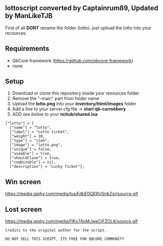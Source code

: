 ## lottoscript converted by Captainrum89, Updated by ManLikeTJB

First of all **DONT** rename the folder (lotto).
just upload the lotto into your recources.

## Requirements
- QbCore framework (https://github.com/qbcore-framework)
- none

## Setup
1. Download or clone this repository inside your resources folder
2. Remove the "-main" part from folder name
3. Upload the **lotto.png** into your **inventory/html/images** folder
4. Add a line to your server.cfg file -> **start qb-carrobbery**
5. ADD *see below* to your **nchub/shared.lua**

```
["lotto"] = {
  ["name"] = "lotto",
  ["label"] = "Lotto ticket",
  ["weight"] = 10,
  ["type"] = "item", 
  ["image"] = "lotto.png",
  ["unique"] = false, 
  ["useable"] = true, 
  ["shouldClose"] = true,  
  ["combinable"] = nil,  
  ["description"] = "Lucky Ticket"},
 ```
 
## Win screen
https://media.giphy.com/media/tupEdbE0QE6USnbZsr/source.gif

## Lost screen
https://media.giphy.com/media/l1Kx74oMJweCiFZOL6/source.gif

``` 
Credits to the original author for the script.

DO NOT SELL THIS SCRIPT, ITS FREE FOR QBCORE COMMUNITY 
```
